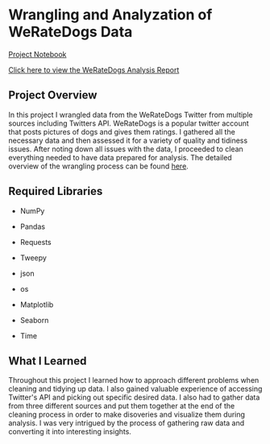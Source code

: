 
# Wrangling and Analyzation of WeRateDogs Data

[Project Notebook](https://github.com/Nikhil-K99/WeRateDogs_Wrangling_Project/blob/master/wrangle_act.ipynb)

[Click here to view the WeRateDogs Analysis Report](https://github.com/Nikhil-K99/WeRateDogs_Wrangling_Project/blob/master/act_report.pdf)

## Project Overview

In this project I wrangled data from the WeRateDogs Twitter from multiple sources including Twitters API. WeRateDogs is a popular twitter account that posts pictures of dogs and gives them ratings. I gathered all the necessary data and then assessed it for a variety of quality and tidiness issues. After noting down all issues with the data, I proceeded to clean everything needed to have data prepared for analysis. The detailed overview of the wrangling process can be found [here](https://github.com/Nikhil-K99/WeRateDogs_Wrangling_Project/blob/master/wrangle_report.pdf).

## Required Libraries

- NumPy


- Pandas


- Requests


- Tweepy


- json


- os


- Matplotlib


- Seaborn


- Time

## What I Learned

Throughout this project I learned how to approach different problems when cleaning and tidying up data. I also gained valuable experience of accessing Twitter's API and picking out specific desired data. I also had to gather data from three different sources and put them together at the end of the cleaning process in order to make disoveries and visualize them during analysis. I was very intrigued by the process of gathering raw data and converting it into interesting insights.
